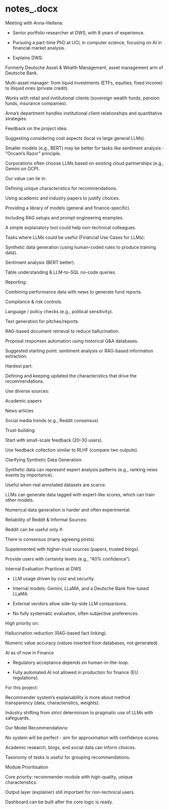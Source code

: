 # notes_.docx

Meeting with Anna-Hellena:

- Senior portfolio researcher at DWS, with 8 years of experience.

- Pursuing a part-time PhD at UCL in computer science, focusing on AI in financial market analysis.

- Explains DWS:

Formerly Deutsche Asset & Wealth Management, asset management arm of Deutsche Bank.

Multi-asset manager: from liquid investments (ETFs, equities, fixed income) to illiquid ones (private credit).

Works with retail and institutional clients (sovereign wealth funds, pension funds, insurance companies).

Anna’s department handles institutional client relationships and quantitative strategies.

Feedback on the project idea:

Suggesting considering cost aspects (local vs large general LLMs).

Smaller models (e.g., BERT) may be better for tasks like sentiment analysis - "Occam’s Razor" principle.

Corporations often choose LLMs based on existing cloud partnerships (e.g., Gemini on GCP).

Our value can lie in:

Defining unique characteristics for recommendations.

Using academic and industry papers to justify choices.

Providing a library of models (general and finance-specific).

Including RAG setups and prompt engineering examples.

A simple explanatory tool could help non-technical colleagues.

Tasks where LLMs could be useful (Financial Use Cases for LLMs):

Synthetic data generation (using human-coded rules to produce training data).

Sentiment analysis (BERT better).

Table understanding & LLM-to-SQL no-code queries.

Reporting:

Combining performance data with news to generate fund reports.

Compliance & risk controls.

Language / policy checks (e.g., political sensitivity).

Text generation for pitches/reports.

RAG-based document retrieval to reduce hallucination.

Proposal responses automation using historical Q&A databases.

Suggested starting point: sentiment analysis or RAG-based information extraction.

Hardest part:

Defining and keeping updated the characteristics that drive the recommendations.

Use diverse sources:

Academic papers

News articles

Social media trends (e.g., Reddit consensus)

Trust-building:

Start with small-scale feedback (20–30 users).

Use feedback collection similar to RLHF (compare two outputs).

Clarifying Synthetic Data Generation:

Synthetic data can represent expert analysis patterns (e.g., ranking news events by importance).

Useful when real annotated datasets are scarce.

LLMs can generate data tagged with expert-like scores, which can train other models.

Numerical data generation is harder and often experimental.

Reliability of Reddit & Informal Sources:

Reddit can be useful only if:

There is consensus (many agreeing posts).

Supplemented with higher-trust sources (papers, trusted blogs).

Provide users with certainty levels (e.g., “40% confidence”).

Internal Evaluation Practices at DWS

- LLM usage driven by cost and security.

- Internal models: Gemini, LLaMA, and a Deutsche Bank fine-tuned LLaMA.

- External vendors allow side-by-side LLM comparisons.

- No fully systematic evaluation, often subjective preferences.

High priority on:

Hallucination reduction (RAG-based fact linking).

Numeric value accuracy (values inserted from databases, not generated).

AI as of now in Finance

- Regulatory acceptance depends on human-in-the-loop.

- Fully automated AI not allowed in production for finance (EU regulations).

For this project:

Recommender system’s explainability is more about method transparency (data, characteristics, weights).

Industry shifting from strict determinism to pragmatic use of LLMs with safeguards.

Our Model Recommendations:

No system will be perfect - aim for approximation with confidence scores.

Academic research, blogs, and social data can inform choices.

Taxonomy of tasks is useful for grouping recommendations.

Module Prioritisation

Core priority: recommender module with high-quality, unique characteristics.

Output layer (explainer) still important for non-technical users.

Dashboard can be built after the core logic is ready.
